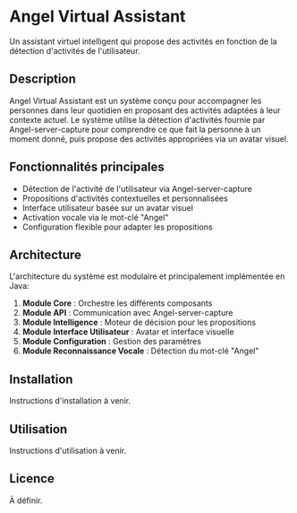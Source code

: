 # Angel Virtual Assistant

Un assistant virtuel intelligent qui propose des activités en fonction de la détection d'activités de l'utilisateur.

## Description

Angel Virtual Assistant est un système conçu pour accompagner les personnes dans leur quotidien en proposant des activités adaptées à leur contexte actuel. Le système utilise la détection d'activités fournie par Angel-server-capture pour comprendre ce que fait la personne à un moment donné, puis propose des activités appropriées via un avatar visuel.

## Fonctionnalités principales

- Détection de l'activité de l'utilisateur via Angel-server-capture
- Propositions d'activités contextuelles et personnalisées
- Interface utilisateur basée sur un avatar visuel
- Activation vocale via le mot-clé "Angel"
- Configuration flexible pour adapter les propositions

## Architecture

L'architecture du système est modulaire et principalement implémentée en Java:

1. **Module Core** : Orchestre les différents composants
2. **Module API** : Communication avec Angel-server-capture
3. **Module Intelligence** : Moteur de décision pour les propositions
4. **Module Interface Utilisateur** : Avatar et interface visuelle
5. **Module Configuration** : Gestion des paramètres
6. **Module Reconnaissance Vocale** : Détection du mot-clé "Angel"

## Installation

Instructions d'installation à venir.

## Utilisation

Instructions d'utilisation à venir.

## Licence

À définir.
